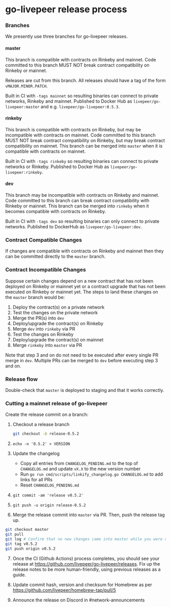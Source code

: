 # go-livepeer release process

### Branches

We presently use three branches for go-livepeer releases.

#### master

This branch is compatible with contracts on Rinkeby and mainnet. Code committed to this branch MUST NOT break contract compatibility on Rinkeby or mainnet.

Releases are cut from this branch. All releases should have a tag of the form `vMAJOR.MINOR.PATCH`.

Built in CI with `-tags mainnet` so resulting binaries can connect to private networks, Rinkeby and mainnet. Published to Docker Hub as `livepeer/go-livepeer:master` and e.g. `livepeer/go-livepeer:0.5.3`.

#### rinkeby

This branch is compatible with contracts on Rinkeby, but may be incompatible with contracts on mainnet. Code committed to this branch MUST NOT break contract compatibility on Rinkeby, but may break contract compatibility on mainnet. This branch can be merged into `master` when it is compatible with contracts on mainnet.

Built in CI with `-tags rinkeby` so resulting binaries can connect to private networks or Rinkeby. Published to Docker Hub as `livepeer/go-livepeer:rinkeby`.

#### dev 

This branch may be incompatible with contracts on Rinkeby and mainnet. Code committed to this branch can break contract compatibility with Rinkeby or mainnet. This branch can be merged into `rinkeby` when it becomes compatible with contracts on Rinkeby.

Built in CI with `-tags dev` so resulting binaries can only connect to private networks. Published to DockerHub as `livepeer/go-livepeer:dev`.

### Contract Compatible Changes

If changes are compatible with contracts on Rinkeby and mainnet then they can be committed directly to the `master` branch.

### Contract Incompatible Changes

Suppose certain changes depend on a new contract that has not been deployed on Rinkeby or mainnet yet or a contract upgrade that has not been executed on Rinkeby or mainnet yet. The steps to land these changes on the `master` branch would be:

1. Deploy the contract(s) on a private network
2. Test the changes on the private network
3. Merge the PR(s) into `dev`
4. Deploy/upgrade the contract(s) on Rinkeby
5. Merge `dev` into `rinkeby` via PR
6. Test the changes on Rinkeby
7. Deploy/upgrade the contract(s) on mainnet
8. Merge `rinkeby` into `master` via PR

Note that step 3 and on do not need to be executed after every single PR merge in `dev`. Multiple PRs can be merged to `dev` before executing step 3 and on. 

### Release flow

Double-check that `master` is deployed to staging and that it works correctly.

### Cutting a mainnet release of go-livepeer

Create the release commit on a branch:

1. Checkout a release branch

    ```bash
    git checkout -b release-0.5.2
    ```

2. `echo -n '0.5.2' > VERSION`

3. Update the changelog

    - Copy all entries from `CHANGELOG_PENDING.md` to the top of `CHANGELOG.md` and update `vX.X` to the new version number
    - Run `go run cmd/scripts/linkify_changelog.go CHANGELOG.md` to add links for all PRs
    - Reset `CHANGELOG_PENDING.md`

4. `git commit -am 'release v0.5.2'`

5. `git push -u origin release-0.5.2`

6. Merge the release commit into `master` via PR. Then, push the release tag up.

```bash
git checkout master
git pull
git log # Confirm that no new changes came into master while you were doing the previous steps
git tag v0.5.2
git push origin v0.5.2
```

7. Once the CI (Github Actions) process completes, you should see your release at https://github.com/livepeer/go-livepeer/releases. Fix up the release notes to be more human-friendly, using previous releases as a guide.

8. Update commit hash, version and checksum for Homebrew as per https://github.com/livepeer/homebrew-tap/pull/5
9. Announce the release on Discord in #network-announcements
